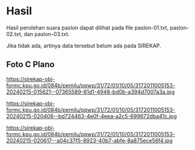 # Hasil

Hasil perolehan suara paslon dapat dilihat pada file paslon-01.txt, paslon-02.txt, dan paslon-03.txt.

Jika tidak ada, artinya data tersebut belum ada pada SIREKAP.

## Foto C Plano

https://sirekap-obj-formc.kpu.go.id/084b/pemilu/ppwp/31/72/01/10/05/3172011005153-20240215-015621--07365589-61d1-4948-bd0b-a394d7007a3a.jpg

https://sirekap-obj-formc.kpu.go.id/084b/pemilu/ppwp/31/72/01/10/05/3172011005153-20240215-020408--bd724463-4e0f-4eea-a2c5-699672dba41c.jpg

https://sirekap-obj-formc.kpu.go.id/084b/pemilu/ppwp/31/72/01/10/05/3172011005153-20240215-020617--a04c37f5-8923-40b7-abfe-8a875ece56f4.jpg

